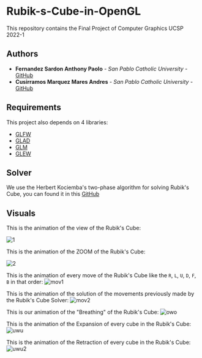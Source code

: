 # Rubik-s-Cube-in-OpenGL
This repository contains the Final Project of Computer Graphics UCSP 2022-1 

## Authors

* **Fernandez Sardon Anthony Paolo** - *San Pablo Catholic University* - [GitHub](https://github.com/Andrescmm)
* **Cusirramos Marquez Mares Andres** - *San Pablo Catholic University* - [GitHub](https://github.com/Andrescmm)


## Requirements
This project also depends on 4 libraries:

* [GLFW](https://www.glfw.org/)
* [GLAD](https://github.com/Dav1dde/glad)
* [GLM](https://github.com/g-truc/glm)
* [GLEW](http://glew.sourceforge.net/)

## Solver
We use the Herbert Kociemba's two-phase algorithm for solving Rubik's Cube, you can found it in this [GitHub](https://github.com/muodov/kociemba)

## Visuals

This is the animation of the view of the Rubik's Cube:

![1](https://drive.google.com/file/d/163jMC6OIZoAQfr6n9Hu-YC-KhFwgh895/view?usp=sharing)

This is the animation of the ZOOM of the Rubik's Cube:

![2]()

This is the animation of every move of the Rubik's Cube like the `R`, `L`, `U`, `D`, `F`, `B` in that order:
![mov1]()

This is the animation of the solution of the movements previously made by the Rubik's Cube Solver:
![mov2]()

This is our animation of the "Breathing" of the Rubik's Cube:
![owo]()

This is the animation of the Expansion of every cube in the Rubik's Cube:
![uwu]()

This is the animation of the Retraction of every cube in the Rubik's Cube:
![uwu2]()
